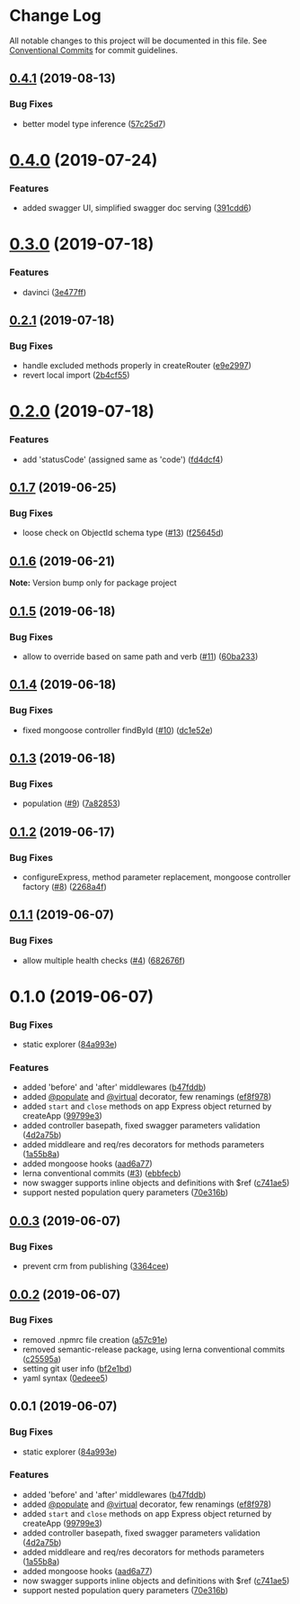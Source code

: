 # Change Log

All notable changes to this project will be documented in this file.
See [Conventional Commits](https://conventionalcommits.org) for commit guidelines.

## [0.4.1](https://github.com/Oneflow/davinci/compare/v0.4.0...v0.4.1) (2019-08-13)


### Bug Fixes

* better model type inference ([57c25d7](https://github.com/Oneflow/davinci/commit/57c25d7))





# [0.4.0](https://github.com/Oneflow/davinci/compare/v0.3.0...v0.4.0) (2019-07-24)


### Features

* added swagger UI, simplified swagger doc serving ([391cdd6](https://github.com/Oneflow/davinci/commit/391cdd6))





# [0.3.0](https://github.com/Oneflow/davinci/compare/v0.2.1...v0.3.0) (2019-07-18)


### Features

* davinci ([3e477ff](https://github.com/Oneflow/davinci/commit/3e477ff))





## [0.2.1](https://github.com/Oneflow/substrate/compare/v0.2.0...v0.2.1) (2019-07-18)


### Bug Fixes

* handle excluded methods properly in createRouter ([e9e2997](https://github.com/Oneflow/substrate/commit/e9e2997))
* revert local import ([2b4cf55](https://github.com/Oneflow/substrate/commit/2b4cf55))





# [0.2.0](https://github.com/Oneflow/substrate/compare/v0.1.7...v0.2.0) (2019-07-18)


### Features

* add 'statusCode' (assigned same as 'code') ([fd4dcf4](https://github.com/Oneflow/substrate/commit/fd4dcf4))





## [0.1.7](https://github.com/Oneflow/substrate/compare/v0.1.6...v0.1.7) (2019-06-25)


### Bug Fixes

* loose check on ObjectId schema type ([#13](https://github.com/Oneflow/substrate/issues/13)) ([f25645d](https://github.com/Oneflow/substrate/commit/f25645d))





## [0.1.6](https://github.com/Oneflow/substrate/compare/v0.1.5...v0.1.6) (2019-06-21)

**Note:** Version bump only for package project





## [0.1.5](https://github.com/Oneflow/substrate/compare/v0.1.4...v0.1.5) (2019-06-18)


### Bug Fixes

* allow to override based on same path and verb ([#11](https://github.com/Oneflow/substrate/issues/11)) ([60ba233](https://github.com/Oneflow/substrate/commit/60ba233))





## [0.1.4](https://github.com/Oneflow/substrate/compare/v0.1.3...v0.1.4) (2019-06-18)


### Bug Fixes

* fixed mongoose controller findById ([#10](https://github.com/Oneflow/substrate/issues/10)) ([dc1e52e](https://github.com/Oneflow/substrate/commit/dc1e52e))





## [0.1.3](https://github.com/Oneflow/substrate/compare/v0.1.2...v0.1.3) (2019-06-18)


### Bug Fixes

* population ([#9](https://github.com/Oneflow/substrate/issues/9)) ([7a82853](https://github.com/Oneflow/substrate/commit/7a82853))





## [0.1.2](https://github.com/Oneflow/substrate/compare/v0.1.1...v0.1.2) (2019-06-17)


### Bug Fixes

* configureExpress, method parameter replacement, mongoose controller factory ([#8](https://github.com/Oneflow/substrate/issues/8)) ([2268a4f](https://github.com/Oneflow/substrate/commit/2268a4f))





## [0.1.1](https://github.com/Oneflow/substrate/compare/v0.1.0...v0.1.1) (2019-06-07)


### Bug Fixes

* allow multiple health checks ([#4](https://github.com/Oneflow/substrate/issues/4)) ([682676f](https://github.com/Oneflow/substrate/commit/682676f))





# 0.1.0 (2019-06-07)


### Bug Fixes

* static explorer ([84a993e](https://github.com/Oneflow/substrate/commit/84a993e))


### Features

* added 'before' and 'after' middlewares ([b47fddb](https://github.com/Oneflow/substrate/commit/b47fddb))
* added [@populate](https://github.com/populate) and [@virtual](https://github.com/virtual) decorator, few renamings ([ef8f978](https://github.com/Oneflow/substrate/commit/ef8f978))
* added `start` and `close` methods on app Express object returned by createApp ([99799e3](https://github.com/Oneflow/substrate/commit/99799e3))
* added controller basepath, fixed swagger parameters validation ([4d2a75b](https://github.com/Oneflow/substrate/commit/4d2a75b))
* added middleare and req/res decorators for methods parameters ([1a55b8a](https://github.com/Oneflow/substrate/commit/1a55b8a))
* added mongoose hooks ([aad6a77](https://github.com/Oneflow/substrate/commit/aad6a77))
* lerna conventional commits ([#3](https://github.com/Oneflow/substrate/issues/3)) ([ebbfecb](https://github.com/Oneflow/substrate/commit/ebbfecb))
* now swagger supports inline objects and definitions with $ref ([c741ae5](https://github.com/Oneflow/substrate/commit/c741ae5))
* support nested population query parameters ([70e316b](https://github.com/Oneflow/substrate/commit/70e316b))





## [0.0.3](https://github.com/Oneflow/substrate/compare/v0.0.2...v0.0.3) (2019-06-07)


### Bug Fixes

* prevent crm from publishing ([3364cee](https://github.com/Oneflow/substrate/commit/3364cee))





## [0.0.2](https://github.com/Oneflow/substrate/compare/v0.0.1...v0.0.2) (2019-06-07)


### Bug Fixes

* removed .npmrc file creation ([a57c91e](https://github.com/Oneflow/substrate/commit/a57c91e))
* removed semantic-release package, using lerna conventional commits ([c25595a](https://github.com/Oneflow/substrate/commit/c25595a))
* setting git user info ([bf2e1bd](https://github.com/Oneflow/substrate/commit/bf2e1bd))
* yaml syntax ([0edeee5](https://github.com/Oneflow/substrate/commit/0edeee5))





## 0.0.1 (2019-06-07)


### Bug Fixes

* static explorer ([84a993e](https://github.com/Oneflow/substrate/commit/84a993e))


### Features

* added 'before' and 'after' middlewares ([b47fddb](https://github.com/Oneflow/substrate/commit/b47fddb))
* added [@populate](https://github.com/populate) and [@virtual](https://github.com/virtual) decorator, few renamings ([ef8f978](https://github.com/Oneflow/substrate/commit/ef8f978))
* added `start` and `close` methods on app Express object returned by createApp ([99799e3](https://github.com/Oneflow/substrate/commit/99799e3))
* added controller basepath, fixed swagger parameters validation ([4d2a75b](https://github.com/Oneflow/substrate/commit/4d2a75b))
* added middleare and req/res decorators for methods parameters ([1a55b8a](https://github.com/Oneflow/substrate/commit/1a55b8a))
* added mongoose hooks ([aad6a77](https://github.com/Oneflow/substrate/commit/aad6a77))
* now swagger supports inline objects and definitions with $ref ([c741ae5](https://github.com/Oneflow/substrate/commit/c741ae5))
* support nested population query parameters ([70e316b](https://github.com/Oneflow/substrate/commit/70e316b))
